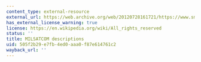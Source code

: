 ```yaml
---
content_type: external-resource
external_url: https://web.archive.org/web/20120728161721/https://www.smi-online.co.uk/defence/asia/milsatcom-asia
has_external_license_warning: true
license: https://en.wikipedia.org/wiki/All_rights_reserved
status: ''
title: MILSATCOM descriptions
uid: 505f2b29-e7fb-4ed0-aaa0-f87e614761c2
wayback_url: ''
---
```

